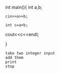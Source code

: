 int main(){
    int a,b; 

    cin>>a>>b;

    int c=a+b;

   cout<<c<<endl;

}


```tefcha
take two integer input
add them 
print
stop